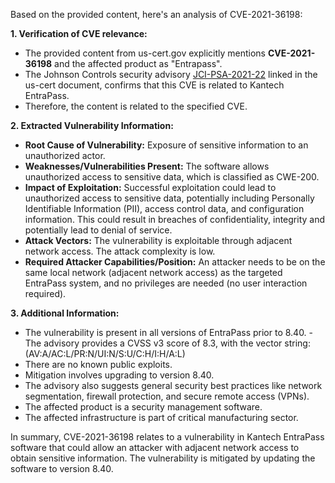 Based on the provided content, here's an analysis of CVE-2021-36198:

**1. Verification of CVE relevance:**
   - The provided content from us-cert.gov explicitly mentions **CVE-2021-36198** and the affected product as "Entrapass".
   - The Johnson Controls security advisory [JCI-PSA-2021-22](https://www.johnsoncontrols.com/-/media/jci/cyber-solutions/product-security-advisories/2021/jci-psa-2021-22.pdf) linked in the us-cert document, confirms that this CVE is related to Kantech EntraPass.
   - Therefore, the content is related to the specified CVE.

**2. Extracted Vulnerability Information:**

   * **Root Cause of Vulnerability:** Exposure of sensitive information to an unauthorized actor.
   * **Weaknesses/Vulnerabilities Present:** The software allows unauthorized access to sensitive data, which is classified as CWE-200.
   * **Impact of Exploitation:** Successful exploitation could lead to unauthorized access to sensitive data, potentially including Personally Identifiable Information (PII), access control data, and configuration information. This could result in breaches of confidentiality, integrity and potentially lead to denial of service.
   * **Attack Vectors:** The vulnerability is exploitable through adjacent network access. The attack complexity is low.
   * **Required Attacker Capabilities/Position:** An attacker needs to be on the same local network (adjacent network access) as the targeted EntraPass system, and no privileges are needed (no user interaction required).

**3. Additional Information:**
   - The vulnerability is present in all versions of EntraPass prior to 8.40.
    - The advisory provides a CVSS v3 score of 8.3, with the vector string: (AV:A/AC:L/PR:N/UI:N/S:U/C:H/I:H/A:L)
   - There are no known public exploits.
   - Mitigation involves upgrading to version 8.40.
   - The advisory also suggests general security best practices like network segmentation, firewall protection, and secure remote access (VPNs).
   - The affected product is a security management software.
   - The affected infrastructure is part of critical manufacturing sector.

In summary, CVE-2021-36198 relates to a vulnerability in Kantech EntraPass software that could allow an attacker with adjacent network access to obtain sensitive information. The vulnerability is mitigated by updating the software to version 8.40.